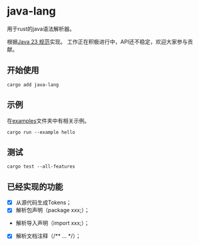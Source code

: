 # java-lang
用于rust的java语法解析器。

根据[Java 23 规范](https://docs.oracle.com/javase/specs/jls/se23/html/index.html)实现。
工作正在积极进行中，API还不稳定，欢迎大家参与贡献。


## 开始使用
```shell
cargo add java-lang
```

## 示例
在[examples](examples)文件夹中有相关示例。
```shell
cargo run --example hello
```

## 测试
```shell
cargo test --all-features
```

## 已经实现的功能
- [x] 从源代码生成Tokens；
- [x] 解析包声明（package xxx;）；
- 解析导入声明（import xxx;）；
- [x] 解析文档注释（/** ... */）；